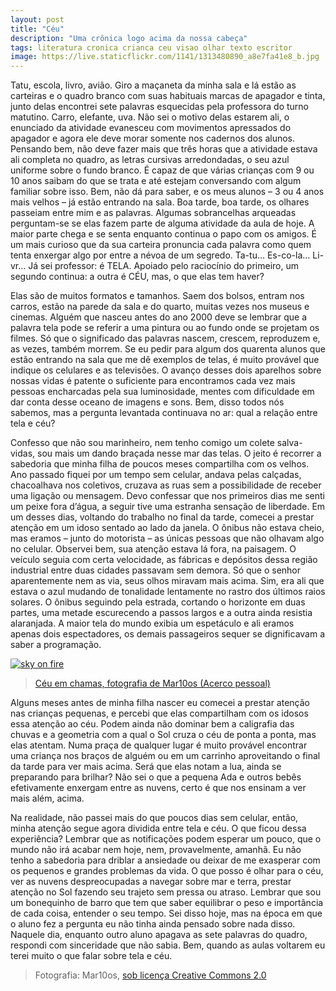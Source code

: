 ```yaml
---
layout: post
title: "Céu"
description: "Uma crônica logo acima da nossa cabeça"
tags: literatura cronica crianca ceu visao olhar texto escritor
image: https://live.staticflickr.com/1141/1313480890_a8e7fa41e8_b.jpg 
---
```


Tatu, escola, livro, avião. Giro a maçaneta da minha sala e lá estão as carteiras e o quadro branco com suas habituais marcas de apagador e tinta, junto delas encontrei sete palavras esquecidas pela professora do turno matutino. Carro, elefante, uva. Não sei o motivo delas estarem ali, o enunciado da atividade evanesceu com movimentos apressados do apagador e agora ele deve morar somente nos cadernos dos alunos. Pensando bem, não deve fazer mais que três horas que a atividade estava ali completa no quadro, as letras cursivas arredondadas, o seu azul uniforme sobre o fundo branco. É capaz de que várias crianças com 9 ou 10 anos saibam do que se trata e até estejam conversando com algum familiar sobre isso. Bem, não dá para saber, e os meus alunos – 3 ou 4 anos mais velhos – já estão entrando na sala. Boa tarde, boa tarde, os olhares passeiam entre mim e as palavras. Algumas sobrancelhas arqueadas perguntam-se se elas fazem parte de alguma atividade da aula de hoje. A maior parte chega e se senta enquanto continua o papo com os amigos. É um mais curioso que da sua carteira pronuncia cada palavra como quem tenta enxergar algo por entre a névoa de um segredo. Ta-tu… Es-co-la… Li-vr… Já sei professor: é TELA. Apoiado pelo raciocínio do primeiro, um segundo continua: a outra é CÉU, mas, o que elas tem haver?

Elas são de muitos formatos e tamanhos. Saem dos bolsos, entram nos carros, estão na parede da sala e do quarto, muitas vezes nos museus e cinemas. Alguém que nasceu antes do ano 2000 deve se lembrar que a palavra tela pode se referir a uma pintura ou ao fundo onde se projetam os filmes. Só que o significado das palavras nascem, crescem, reproduzem e, as vezes, também morrem. Se eu pedir para algum dos quarenta alunos que estão entrando na sala que me dê exemplos de telas, é muito provável que indique os celulares e as televisões. O avanço desses dois aparelhos sobre nossas vidas é patente o suficiente para encontramos cada vez mais pessoas encharcadas pela sua luminosidade, mentes com dificuldade em dar conta desse oceano de imagens e sons. Bem, disso todos nós sabemos, mas a pergunta levantada continuava no ar: qual a relação entre tela e céu?

Confesso que não sou marinheiro, nem tenho comigo um colete salva-vidas, sou mais um dando braçada nesse mar das telas. O jeito é recorrer a sabedoria que minha filha de poucos meses compartilha com os velhos. Ano passado fiquei por um tempo sem celular, andava pelas calçadas, chacoalhava nos coletivos, cruzava as ruas sem a possibilidade de receber uma ligação ou mensagem. Devo confessar que nos primeiros dias me senti um peixe fora d’água, a seguir tive uma estranha sensação de liberdade. Em um desses dias, voltando do trabalho no final da tarde, comecei a prestar atenção em um idoso sentado ao lado da janela. O ônibus não estava cheio, mas eramos – junto do motorista – as únicas pessoas que não olhavam algo no celular. Observei bem, sua atenção estava lá fora, na paisagem. O veículo seguia com certa velocidade, as fábricas e depósitos dessa região industrial entre duas cidades passavam sem demora. Só que o senhor aparentemente nem as via, seus olhos miravam mais acima. Sim, era ali que estava o azul mudando de tonalidade lentamente no rastro dos últimos raios solares. O ônibus seguindo pela estrada, cortando o horizonte em duas partes, uma metade escurecendo a passos largos e a outra ainda resistia alaranjada. A maior tela do mundo exibia um espetáculo e ali eramos apenas dois espectadores, os demais passageiros sequer se dignificavam a saber a programação.

[![sky on fire](https://live.staticflickr.com/1141/1313480890_a8e7fa41e8_b.jpg)](https://www.flickr.com/photos/9581918@N07/1313480890)

>[Céu em chamas, fotografia de Mar10os (Acerco pessoal)](https://www.flickr.com/photos/9581918@N07/1313480890)

Alguns meses antes de minha filha nascer eu comecei a prestar atenção nas crianças pequenas, e percebi que elas compartilham com os idosos essa atenção ao céu. Podem ainda não dominar bem a caligrafia das chuvas e a geometria com a qual o Sol cruza o céu de ponta a ponta, mas elas atentam. Numa praça de qualquer lugar é muito provável encontrar uma criança nos braços de alguém ou em um carrinho aproveitando o final da tarde para ver mais acima. Será que elas notam a lua, ainda se preparando para brilhar? Não sei o que a pequena Ada e outros bebês efetivamente enxergam entre as nuvens, certo é que nos ensinam a ver mais além, acima.

Na realidade, não passei mais do que poucos dias sem celular, então, minha atenção segue agora dividida entre tela e céu. O que ficou dessa experiência? Lembrar que as notificações podem esperar um pouco, que o mundo não irá acabar nem hoje, nem, provavelmente, amanhã. Eu não tenho a sabedoria para driblar a ansiedade ou deixar de me exasperar com os pequenos e grandes problemas da vida. O que posso é olhar para o céu, ver as nuvens despreocupadas a navegar sobre mar e terra, prestar atenção no Sol fazendo seu trajeto sem pressa ou atraso. Lembrar que sou um bonequinho de barro que tem que saber equilibrar o peso e importância de cada coisa, entender o seu tempo. Sei disso hoje, mas na época em que o aluno fez a pergunta eu não tinha ainda pensado sobre nada disso. Naquele dia, enquanto outro aluno apagava as sete palavras do quadro, respondi com sinceridade que não sabia. Bem, quando as aulas voltarem eu terei muito o que falar sobre tela e céu.

>Fotografia: Mar10os, [sob licença Creative Commons 2.0](https://creativecommons.org/licenses/by/2.0/)
